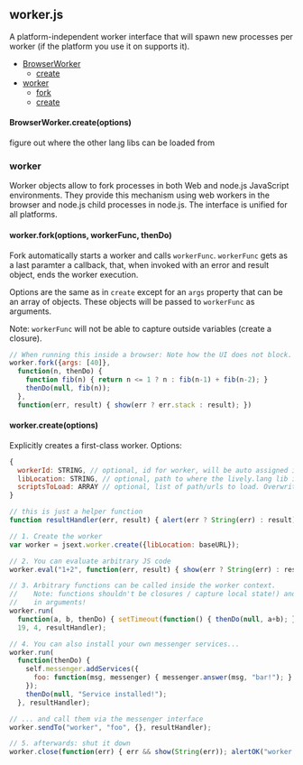 ## worker.js

A platform-independent worker interface that will spawn new processes per
worker (if the platform you use it on supports it).


- [BrowserWorker](#BrowserWorker)
  - [create](#BrowserWorker-create)
- [worker](#worker)
  - [fork](#worker-fork)
  - [create](#worker-create)

#### <a name="BrowserWorker-create"></a>BrowserWorker.create(options)

 figure out where the other lang libs can be loaded from

### <a name="worker"></a>worker


Worker objects allow to fork processes in both Web and node.js JavaScript
environments. They provide this mechanism using web workers in the browser and
node.js child processes in node.js. The interface is unified for all platforms.
 

#### <a name="worker-fork"></a>worker.fork(options, workerFunc, thenDo)

 Fork automatically starts a worker and calls `workerFunc`. `workerFunc`
 gets as a last paramter a callback, that, when invoked with an error and
 result object, ends the worker execution.
 
 Options are the same as in `create` except for an `args` property that
 can be an array of objects. These objects will be passed to `workerFunc`
 as arguments.
 
 Note: `workerFunc` will not be able to capture outside variables (create a
 closure).
 
 

```js
// When running this inside a browser: Note how the UI does not block.
worker.fork({args: [40]},
  function(n, thenDo) {
    function fib(n) { return n <= 1 ? n : fib(n-1) + fib(n-2); }
    thenDo(null, fib(n));
  },
  function(err, result) { show(err ? err.stack : result); })
```

#### <a name="worker-create"></a>worker.create(options)

 Explicitly creates a first-class worker. Options:
 ```js
 {
   workerId: STRING, // optional, id for worker, will be auto assigned if not provided
   libLocation: STRING, // optional, path to where the lively.lang lib is located. Worker will try to find it automatically if not provided.
   scriptsToLoad: ARRAY // optional, list of path/urls to load. Overwrites `libLocation`
 }
 ```
 
 

```js
// this is just a helper function
function resultHandler(err, result) { alert(err ? String(err) : result); }

// 1. Create the worker
var worker = jsext.worker.create({libLocation: baseURL});

// 2. You can evaluate arbitrary JS code
worker.eval("1+2", function(err, result) { show(err ? String(err) : result); });

// 3. Arbitrary functions can be called inside the worker context.
//    Note: functions shouldn't be closures / capture local state!) and passing
//    in arguments!
worker.run(
  function(a, b, thenDo) { setTimeout(function() { thenDo(null, a+b); }, 300); },
  19, 4, resultHandler);

// 4. You can also install your own messenger services...
worker.run(
  function(thenDo) {
    self.messenger.addServices({
      foo: function(msg, messenger) { messenger.answer(msg, "bar!"); }
    });
    thenDo(null, "Service installed!");
  }, resultHandler);

// ... and call them via the messenger interface
worker.sendTo("worker", "foo", {}, resultHandler);

// 5. afterwards: shut it down
worker.close(function(err) { err && show(String(err)); alertOK("worker shutdown"); })
```